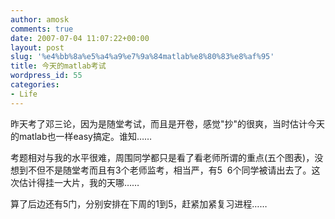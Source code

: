 ```yaml
---
author: amosk
comments: true
date: 2007-07-04 11:07:22+00:00
layout: post
slug: '%e4%bb%8a%e5%a4%a9%e7%9a%84matlab%e8%80%83%e8%af%95'
title: 今天的matlab考试
wordpress_id: 55
categories:
- Life
---
```


昨天考了邓三论，因为是随堂考试，而且是开卷，感觉"抄"的很爽，当时估计今天的matlab也一样easy搞定。谁知……

考题相对与我的水平很难，周围同学都只是看了看老师所谓的重点(五个图表)，没想到不但不是随堂考而且有3个老师监考，相当严，有5  6个同学被请出去了。这次估计得挂一大片，我的天哪……

算了后边还有5门，分别安排在下周的1到5，赶紧加紧复习进程……
